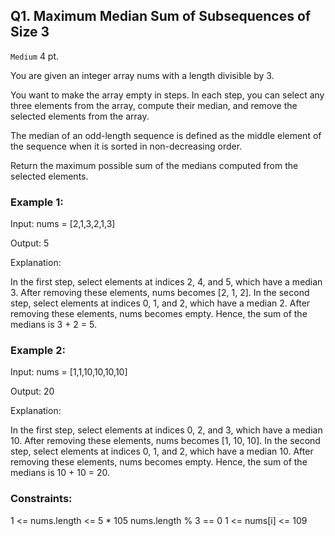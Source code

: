 ## Q1. Maximum Median Sum of Subsequences of Size 3
`Medium` 4 pt.

You are given an integer array nums with a length divisible by 3.

You want to make the array empty in steps. In each step, you can select any three elements from the array, compute their median, and remove the selected elements from the array.

The median of an odd-length sequence is defined as the middle element of the sequence when it is sorted in non-decreasing order.

Return the maximum possible sum of the medians computed from the selected elements.

 

### Example 1:

Input: nums = [2,1,3,2,1,3]

Output: 5

Explanation:

In the first step, select elements at indices 2, 4, and 5, which have a median 3. After removing these elements, nums becomes [2, 1, 2].
In the second step, select elements at indices 0, 1, and 2, which have a median 2. After removing these elements, nums becomes empty.
Hence, the sum of the medians is 3 + 2 = 5.

### Example 2:

Input: nums = [1,1,10,10,10,10]

Output: 20

Explanation:

In the first step, select elements at indices 0, 2, and 3, which have a median 10. After removing these elements, nums becomes [1, 10, 10].
In the second step, select elements at indices 0, 1, and 2, which have a median 10. After removing these elements, nums becomes empty.
Hence, the sum of the medians is 10 + 10 = 20.

 

### Constraints:

1 <= nums.length <= 5 * 105
nums.length % 3 == 0
1 <= nums[i] <= 109